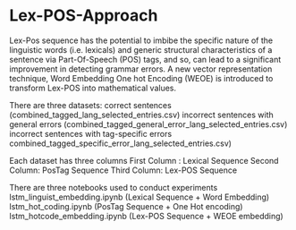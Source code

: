 # Lex-POS-Approach
Lex-Pos sequence has the potential to imbibe the specific nature of the linguistic words (i.e. lexicals) and generic structural characteristics of a sentence via Part-Of-Speech (POS) tags, and so, can lead to a significant improvement in detecting grammar errors. A new vector representation technique, Word Embedding One hot Encoding (WEOE) is introduced to transform Lex-POS into mathematical values.

There are three datasets:
            correct sentences (combined_tagged_lang_selected_entries.csv)
            incorrect sentences with general errors  (combined_tagged_general_error_lang_selected_entries.csv)
            incorrect sentences with tag-specific errors combined_tagged_specific_error_lang_selected_entries.csv)
            
 Each dataset has three columns
             First Column : Lexical Sequence
             Second Column: PosTag Sequence
             Third Column: Lex-POS Sequence

There are three notebooks used to conduct experiments
lstm_linguist_embedding.ipynb (Lexical Sequence + Word Embedding)
lstm_hot_coding.ipynb (PosTag Sequence + One Hot encoding)
lstm_hotcode_embedding.ipynb (Lex-POS Sequence + WEOE embedding)

